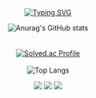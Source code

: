 <div align="center">
<a href="https://git.io/typing-svg"><img src="https://readme-typing-svg.demolab.com?font=Fira+Code&weight=600&duration=4000&pause=1000&color=164C64&center=true&vCenter=true&random=false&width=435&lines=Welcome+to+Yeonju's+Github" alt="Typing SVG" /></a>


![Anurag's GitHub stats](https://github-readme-stats.vercel.app/api?username=yeoeoeonju&show_icons=true&theme=graywhite) 
</br>
</br>
</br>
[![Solved.ac Profile](http://mazassumnida.wtf/api/generate_badge?boj=lh44)](https://solved.ac/lh44)
</br>
</br>
![Top Langs](https://github-readme-stats.vercel.app/api/top-langs/?username=yeoeoeonju&layout=compact)


<img src="https://img.shields.io/badge/Python-3776AB?style=flat&logo=Python&logoColor=white"/> <img src="https://img.shields.io/badge/Tableau-E97627?style=flat&logo=Tableau&logoColor=white"/> <img src="https://img.shields.io/badge/R-276DC3?style=flat&logo=R&logoColor=white"/>

</div>


    

